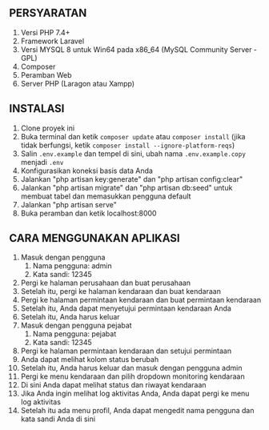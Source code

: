 ## PERSYARATAN
1. Versi PHP 7.4+
2. Framework Laravel
3. Versi MYSQL 8 untuk Win64 pada x86_64 (MySQL Community Server - GPL)
4. Composer
5. Peramban Web
6. Server PHP (Laragon atau Xampp)

## INSTALASI
1. Clone proyek ini
2. Buka terminal dan ketik `composer update` atau `composer install` (jika tidak berfungsi, ketik `composer install --ignore-platform-reqs`)
3. Salin `.env.example` dan tempel di sini, ubah nama `.env.example.copy` menjadi `.env`
4. Konfigurasikan koneksi basis data Anda
5. Jalankan "php artisan key:generate" dan "php artisan config:clear"
6. Jalankan "php artisan migrate" dan "php artisan db:seed" untuk membuat tabel dan memasukkan pengguna default
7. Jalankan "php artisan serve"
8. Buka peramban dan ketik localhost:8000

## CARA MENGGUNAKAN APLIKASI
1. Masuk dengan pengguna
   1. Nama pengguna: admin
   2. Kata sandi: 12345
2. Pergi ke halaman perusahaan dan buat perusahaan
3. Setelah itu, pergi ke halaman kendaraan dan buat kendaraan
4. Pergi ke halaman permintaan kendaraan dan buat permintaan kendaraan
5. Setelah itu, Anda dapat menyetujui permintaan kendaraan Anda
6. Setelah itu, Anda harus keluar
7. Masuk dengan pengguna pejabat
   1. Nama pengguna: pejabat
   2. Kata sandi: 12345
8. Pergi ke halaman permintaan kendaraan dan setujui permintaan
9. Anda dapat melihat kolom status berubah
10. Setelah itu, Anda harus keluar dan masuk dengan pengguna admin
11. Pergi ke menu kendaraan dan pilih dropdown monitoring kendaraan
12. Di sini Anda dapat melihat status dan riwayat kendaraan
13. Jika Anda ingin melihat log aktivitas Anda, Anda dapat pergi ke menu log aktivitas
14. Setelah itu ada menu profil, Anda dapat mengedit nama pengguna dan kata sandi Anda di sini
